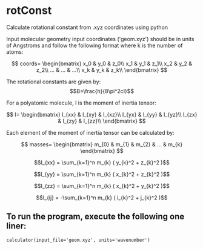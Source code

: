 # rotConst
Calculate rotational constant from .xyz coordinates using python

Input molecular geometry input coordinates ('geom.xyz') should be in units of Angstroms and follow the following format where k is the number of atoms:

  $$ 
  coords=
    \begin{bmatrix}
    x_0 & y_0 & z_0\\
    x_1 & y_1 & z_1\\
    x_2 & y_2 & z_2\\
    ... & ... & ...\\
    x_k & y_k & z_k\\
    \end{bmatrix}
  $$

The rotational constants are given by:  
$$B=\frac{h}{8\pi^2cI}$$  

For a polyatomic molecule, I is the moment of inertia tensor:

  $$ 
  I=
    \begin{bmatrix}
    I_{xx} & I_{xy} & I_{xz}\\
    I_{yx} & I_{yy} & I_{yz}\\
    I_{zx} & I_{zy} & I_{zz}\\
    \end{bmatrix}
  $$

Each element of the moment of inertia tensor can be calculated by:  

$$
    masses=
    \begin{bmatrix}
    m_{0} & m_{1} & m_{2} & ... & m_{k}
    \end{bmatrix}
$$  

$$I_{xx} = \sum_{k=1}^n m_{k} ( y_{k}^2 + z_{k}^2 )$$   

$$I_{yy} = \sum_{k=1}^n m_{k} ( x_{k}^2 + z_{k}^2 )$$  

$$I_{zz} =  \sum_{k=1}^n m_{k} ( x_{k}^2 + y_{k}^2 )$$  

$$I_{ij} = -\sum_{k=1}^n m_{k} ( i_{k}^2 + j_{k}^2 )$$  

## To run the program, execute the following one liner:
```calculator(input_file='geom.xyz', units='wavenumber')```
